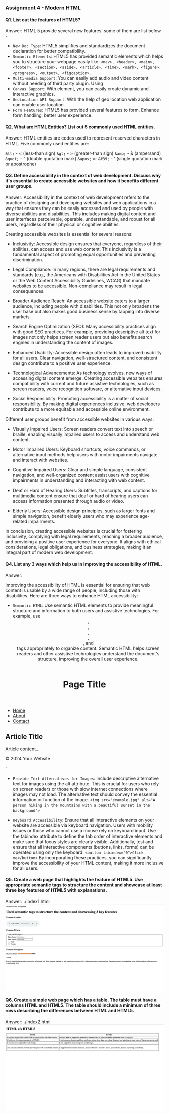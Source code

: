 ### Assignment 4 - Modern HTML

#### Q1. List out the features of HTML5?

Answer: HTML 5 provide several new features. some of them are list below -

- `New Doc Type`: HTML5 simplifies and standardizes the document declaration for better compatibility.
- `Semantic Elements`: HTML5 has provided semantic elements which helps you to structure your webpage easily like: `<nav>, <header>, <main>, <footer>, <section>, <aside>, <article>, <time>, <mark>, <figure>, <progress>, <output>, <figcaption>`.
- `Multi-media Support`: You can easily add audio and video content without needing of third party plugin. Using <audio> <video> element.
- `Canvas Support`: With <canvas> element, you can easily create dynamic and interactive graphics.
- `GeoLocation API Support`: With the help of geo location web application can enable user location.
- `Form Features`: HTML5 has provided several features to form. Enhance form handling, better user experience.

#### Q2. What are HTML Entities? List out 5 commonly used HTML entities.

Answer: HTML entities are codes used to represent reserved characters in HTML. Five commonly used entities are:

`&lt;` - < (less-than sign)
`&gt;` - > (greater-than sign)
`&amp;` - & (ampersand)
`&quot;` - " (double quotation mark)
`&apos;` or `&#39;` - ' (single quotation mark or apostrophe)

#### Q3. Define accessibility in the context of web development. Discuss why it's essential to create accessible websites and how it benefits different user groups.

Answer: Accessibility in the context of web development refers to the practice of designing and developing websites and web applications in a way that ensures they can be easily accessed and used by people with diverse abilities and disabilities. This includes making digital content and user interfaces perceivable, operable, understandable, and robust for all users, regardless of their physical or cognitive abilities.

Creating accessible websites is essential for several reasons:

- Inclusivity: Accessible design ensures that everyone, regardless of their abilities, can access and use web content. This inclusivity is a fundamental aspect of promoting equal opportunities and preventing discrimination.

- Legal Compliance: In many regions, there are legal requirements and standards (e.g., the Americans with Disabilities Act in the United States or the Web Content Accessibility Guidelines, WCAG) that mandate websites to be accessible. Non-compliance may result in legal consequences.

- Broader Audience Reach: An accessible website caters to a larger audience, including people with disabilities. This not only broadens the user base but also makes good business sense by tapping into diverse markets.

- Search Engine Optimization (SEO): Many accessibility practices align with good SEO practices. For example, providing descriptive alt text for images not only helps screen reader users but also benefits search engines in understanding the content of images.

- Enhanced Usability: Accessible design often leads to improved usability for all users. Clear navigation, well-structured content, and consistent design contribute to a positive user experience.

- Technological Advancements: As technology evolves, new ways of accessing digital content emerge. Creating accessible websites ensures compatibility with current and future assistive technologies, such as screen readers, voice recognition software, or alternative input devices.

- Social Responsibility: Promoting accessibility is a matter of social responsibility. By making digital experiences inclusive, web developers contribute to a more equitable and accessible online environment.

Different user groups benefit from accessible websites in various ways:

- Visually Impaired Users: Screen readers convert text into speech or braille, enabling visually impaired users to access and understand web content.

- Motor Impaired Users: Keyboard shortcuts, voice commands, or alternative input methods help users with motor impairments navigate and interact with websites.

- Cognitive Impaired Users: Clear and simple language, consistent navigation, and well-organized content assist users with cognitive impairments in understanding and interacting with web content.

- Deaf or Hard of Hearing Users: Subtitles, transcripts, and captions for multimedia content ensure that deaf or hard of hearing users can access information presented through audio or video.

- Elderly Users: Accessible design principles, such as larger fonts and simple navigation, benefit elderly users who may experience age-related impairments.

In conclusion, creating accessible websites is crucial for fostering inclusivity, complying with legal requirements, reaching a broader audience, and providing a positive user experience for everyone. It aligns with ethical considerations, legal obligations, and business strategies, making it an integral part of modern web development.

#### Q4. List any 3 ways which help us in improving the accessibility of HTML.

Answer:

Improving the accessibility of HTML is essential for ensuring that web content is usable by a wide range of people, including those with disabilities. Here are three ways to enhance HTML accessibility:

- `Semantic HTML`:
  Use semantic HTML elements to provide meaningful structure and information to both users and assistive technologies. For example, use <header>, <nav>, <main>, <article>, <section>, and <footer> tags appropriately to organize content. Semantic HTML helps screen readers and other assistive technologies understand the document's structure, improving the overall user experience.

<header>
  <h1>Page Title</h1>
</header>
<nav>
  <ul>
    <li><a href="#">Home</a></li>
    <li><a href="#">About</a></li>
    <li><a href="#">Contact</a></li>
  </ul>
</nav>
<main>
  <article>
    <h2>Article Title</h2>
    <p>Article content...</p>
  </article>
</main>
<footer>
  <p>&copy; 2024 Your Website</p>
</footer>
`

- `Provide Text Alternatives for Images`:
  Include descriptive alternative text for images using the alt attribute. This is crucial for users who rely on screen readers or those with slow internet connections where images may not load. The alternative text should convey the essential information or function of the image.
  `<img src="example.jpg" alt="A person hiking in the mountains with a beautiful sunset in the background">`

- `Keyboard Accessibility`:
  Ensure that all interactive elements on your website are accessible via keyboard navigation. Users with mobility issues or those who cannot use a mouse rely on keyboard input. Use the tabindex attribute to define the tab order of interactive elements and make sure that focus styles are clearly visible. Additionally, test and ensure that all interactive components (buttons, links, forms) can be operated using only the keyboard.
  `<button tabindex="0">Click me</button>`
  By incorporating these practices, you can significantly improve the accessibility of your HTML content, making it more inclusive for all users.

#### Q5. Create a web page that highlights the feature of HTML5. Use appropriate semantic tags to structure the content and showcase at least three key features of HTML5 with explanations.

Answer: ./index1.html
![Alt text](image.png)

#### Q6. Create a simple web page which has a table. The table must have a columns HTML and HTML5. The table should include a minimum of three rows describing the differences between HTML and HTML5.

Answer: ./index2.html
![Alt text](image-1.png)
